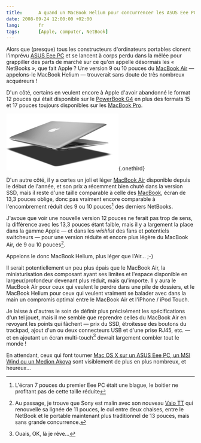 ```yaml
---
title:      A quand un MacBook Helium pour concurrencer les ASUS Eee PC, MSI Wind et autres Medion Akoya ?
date: 2008-09-24 12:00:00 +02:00
lang:       fr
tags:       [Apple, computer, NetBook]
---
```


Alors que (presque) tous les constructeurs d'ordinateurs portables clonent l'imprévu [ASUS Eee PC](http://eeepc.asus.com/fr/index.htm) et se lancent à corps perdu dans la mêlée pour grappiller des parts de marché sur ce qu'on appelle désormais les « NetBooks », que fait Apple ? Une version 9 ou 10 pouces du [MacBook Air](http://www.apple.com/fr/macbookair/) — appelons-le MacBook Helium — trouverait sans doute de très nombreux acquéreurs !

D'un côté, certains en veulent encore à Apple d'avoir abandonné le format 12 pouces qui était disponible sur le [PowerBook G4](http://fr.wikipedia.org/wiki/PowerBook#Les_PowerBook_G4) en plus des formats 15 et 17 pouces toujours disponibles sur les [MacBook Pro](http://fr.wikipedia.org/wiki/MacBook_Pro).

![](macbook-air.png){.onethird}

D'un autre côté, il y a certes un joli et léger [MacBook Air](http://fr.wikipedia.org/wiki/MacBook_Air) disponible depuis le début de l'année, et son prix a récemment bien chuté dans la version SSD, mais il reste d'une taille comparable à celle des [MacBook](http://fr.wikipedia.org/wiki/MacBook), écran de 13,3 pouces oblige, donc pas vraiment encore comparable à l'encombrement réduit des 9 ou 10 pouces[^1] des derniers NetBooks.

J'avoue que voir une nouvelle version 12 pouces ne ferait pas trop de sens, la différence avec les 13,3 pouces étant faible, mais il y a largement la place dans la gamme Apple — et dans les *wishlist* des fans et potentiels switcheurs — pour une version réduite et encore plus légère du MacBook Air, de 9 ou 10 pouces[^2].

Appelons le donc MacBook Helium, plus léger que l'Air… ;-)

Il serait potentiellement un peu plus épais que le MacBook Air, la miniaturisation des composant ayant ses limites et l'espace disponible en largeur/profondeur devenant plus réduit, mais qu'importe. Il y aura le MacBook Air pour ceux qui veulent le perdre dans une pile de dossiers, et le MacBook Helium pour ceux qui veulent vraiment se balader avec dans la main un compromis optimal entre le MacBook Air et l'iPhone / iPod Touch.

Je laisse à d'autres le soin de définir plus précisément les spécifications d'un tel jouet, mais il me semble que reprendre celles du MacBook Air en revoyant les points qui fâchent — prix du SSD, étroitesse des boutons du trackpad, ajout d'un ou deux connecteurs USB et d'une prise RJ45, etc. — et en ajoutant un écran multi-touch[^3] devrait largement combler tout le monde !

En attendant, ceux qui font tourner [Mac OS X sur un ASUS Eee PC, un MSI Wind ou un Medion Akoya](http://www.journaldumac.com/2008/09/23/le-jdmac-nencourage-pas-le-hackintosh/) sont visiblement de plus en plus nombreux, et heureux…

[^1]: L'écran 7 pouces du premier Eee PC était une blague, le boitier ne profitant pas de cette taille réduite

[^2]: Au passage, je trouve que Sony est malin avec son nouveau [Vaio TT](http://www.journaldugeek.com/2008/09/23/le-sony-vaio-tt-devoile/) qui renouvelle sa lignée de 11 pouces, le cul entre deux chaises, entre le NetBook et le portable maintenant plus traditionnel de 13 pouces, mais sans grande concurrence.

[^3]: Ouais, OK, là je rêve…
